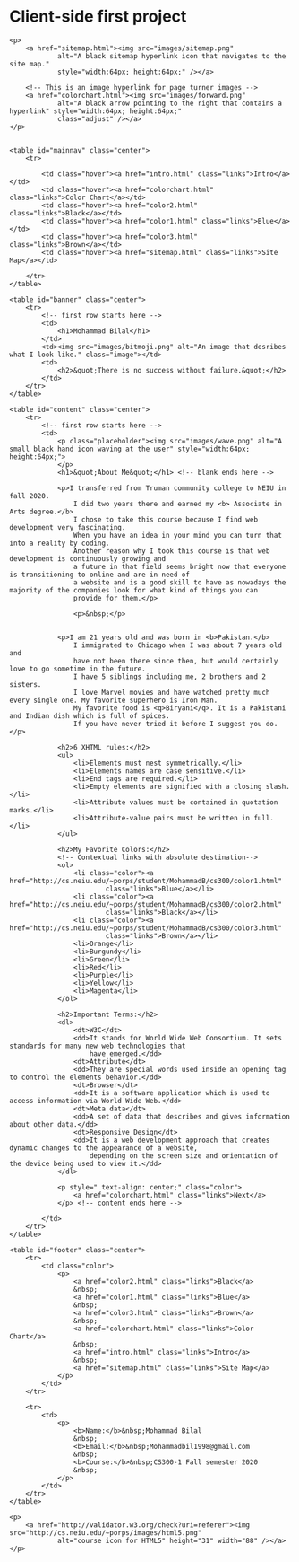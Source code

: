 # Client-side first project
<!DOCTYPE html>
<html xmlns="http://www.w3.org/1999/xhtml" lang="en">

<head>
	<title>Hello, World - my name is Bilal, Mohammad</title>
	<meta http-equiv="Content-Type" content="text/html; charset=utf-8" />
	<link href="css/mytemplate.css" rel="stylesheet" type="text/css" />
</head>

<body>


	<p>
		<a href="sitemap.html"><img src="images/sitemap.png"
				alt="A black sitemap hyperlink icon that navigates to the site map."
				style="width:64px; height:64px;" /></a>

		<!-- This is an image hyperlink for page turner images -->
		<a href="colorchart.html"><img src="images/forward.png"
				alt="A black arrow pointing to the right that contains a hyperlink" style="width:64px; height:64px;"
				class="adjust" /></a>
	</p>


	<table id="mainnav" class="center">
		<tr>

			<td class="hover"><a href="intro.html" class="links">Intro</a></td>
			<td class="hover"><a href="colorchart.html" class="links">Color Chart</a></td>
			<td class="hover"><a href="color2.html" class="links">Black</a></td>
			<td class="hover"><a href="color1.html" class="links">Blue</a></td>
			<td class="hover"><a href="color3.html" class="links">Brown</a></td>
			<td class="hover"><a href="sitemap.html" class="links">Site Map</a></td>

		</tr>
	</table>

	<table id="banner" class="center">
		<tr>
			<!-- first row starts here -->
			<td>
				<h1>Mohammad Bilal</h1>
			</td>
			<td><img src="images/bitmoji.png" alt="An image that desribes what I look like." class="image"></td>
			<td>
				<h2>&quot;There is no success without failure.&quot;</h2>
			</td>
		</tr>
	</table>

	<table id="content" class="center">
		<tr>
			<!-- first row starts here -->
			<td>
				<p class="placeholder"><img src="images/wave.png" alt="A small black hand icon waving at the user" style="width:64px; height:64px;">
				</p>
				<h1>&quot;About Me&quot;</h1> <!-- blank ends here -->

				<p>I transferred from Truman community college to NEIU in fall 2020.
					I did two years there and earned my <b> Associate in Arts degree.</b> 
					I chose to take this course because I find web development very fascinating.
					When you have an idea in your mind you can turn that into a reality by coding. 
					Another reason why I took this course is that web development is continuously growing and 
					a future in that field seems bright now that everyone is transitioning to online and are in need of
					a website and is a good skill to have as nowadays the majority of the companies look for what kind of things you can 
					provide for them.</p>
					
					<p>&nbsp;</p>


				<p>I am 21 years old and was born in <b>Pakistan.</b> 
					I immigrated to Chicago when I was about 7 years old and
					have not been there since then, but would certainly love to go sometime in the future.
					I have 5 siblings including me, 2 brothers and 2 sisters.
					I love Marvel movies and have watched pretty much every single one. My favorite superhero is Iron Man.
					My favorite food is <q>Biryani</q>. It is a Pakistani and Indian dish which is full of spices.
					If you have never tried it before I suggest you do.</p> 

				<h2>6 XHTML rules:</h2>
				<ul>
					<li>Elements must nest symmetrically.</li>
					<li>Elements names are case sensitive.</li>
					<li>End tags are required.</li>
					<li>Empty elements are signified with a closing slash.</li>
					<li>Attribute values must be contained in quotation marks.</li>
					<li>Attribute-value pairs must be written in full.</li>
				</ul>

				<h2>My Favorite Colors:</h2>
				<!-- Contextual links with absolute destination-->
				<ol>
					<li class="color"><a href="http://cs.neiu.edu/~porps/student/MohammadB/cs300/color1.html"
							class="links">Blue</a></li>
					<li class="color"><a href="http://cs.neiu.edu/~porps/student/MohammadB/cs300/color2.html"
							class="links">Black</a></li>
					<li class="color"><a href="http://cs.neiu.edu/~porps/student/MohammadB/cs300/color3.html"
							class="links">Brown</a></li>
					<li>Orange</li>
					<li>Burgundy</li>
					<li>Green</li>
					<li>Red</li>
					<li>Purple</li>
					<li>Yellow</li>
					<li>Magenta</li>
				</ol>

				<h2>Important Terms:</h2>
				<dl>
					<dt>W3C</dt>
					<dd>It stands for World Wide Web Consortium. It sets standards for many new web technologies that
						have emerged.</dd>
					<dt>Attribute</dt>
					<dd>They are special words used inside an opening tag to control the elements behavior.</dd>
					<dt>Browser</dt>
					<dd>It is a software application which is used to access information via World Wide Web.</dd>
					<dt>Meta data</dt>
					<dd>A set of data that describes and gives information about other data.</dd>
					<dt>Responsive Design</dt>
					<dd>It is a web development approach that creates dynamic changes to the appearance of a website,
						depending on the screen size and orientation of the device being used to view it.</dd>
				</dl>

				<p style=" text-align: center;" class="color">
					<a href="colorchart.html" class="links">Next</a>
				</p> <!-- content ends here -->

			</td>
		</tr>
	</table>

	<table id="footer" class="center">
		<tr>
			<td class="color">
				<p>
					<a href="color2.html" class="links">Black</a>
					&nbsp;
					<a href="color1.html" class="links">Blue</a>
					&nbsp;
					<a href="color3.html" class="links">Brown</a>
					&nbsp;
					<a href="colorchart.html" class="links">Color Chart</a>
					&nbsp;
					<a href="intro.html" class="links">Intro</a>
					&nbsp;
					<a href="sitemap.html" class="links">Site Map</a>
				</p>
			</td>
		</tr>

		<tr>
			<td>
				<p>
					<b>Name:</b>&nbsp;Mohammad Bilal
					&nbsp;
					<b>Email:</b>&nbsp;Mohammadbil1998@gmail.com
					&nbsp;
					<b>Course:</b>&nbsp;CS300-1 Fall semester 2020
					&nbsp;
				</p>
			</td>
		</tr>
	</table>

	<p>
		<a href="http://validator.w3.org/check?uri=referer"><img src="http://cs.neiu.edu/~porps/images/html5.png"
				alt="course icon for HTML5" height="31" width="88" /></a>
	</p>


</body>

</html>
